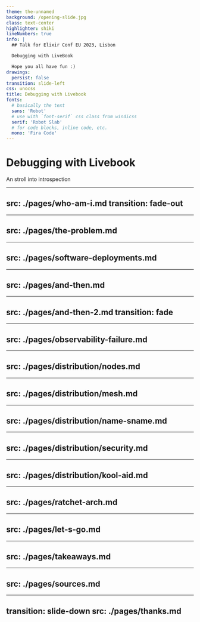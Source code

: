 ```yaml
---
theme: the-unnamed
background: /opening-slide.jpg
class: text-center
highlighter: shiki
lineNumbers: true
info: |
  ## Talk for Elixir Conf EU 2023, Lisbon

  Debugging with LiveBook

  Hope you all have fun :)
drawings:
  persist: false
transition: slide-left
css: unocss
title: Debugging with Livebook
fonts:
  # basically the text
  sans: 'Robot'
  # use with `font-serif` css class from windicss
  serif: 'Robot Slab'
  # for code blocks, inline code, etc.
  mono: 'Fira Code'
---
```


# Debugging with Livebook

An stroll into introspection

---
src: ./pages/who-am-i.md
transition: fade-out
---

---
src: ./pages/the-problem.md
---

---
src: ./pages/software-deployments.md
---

---
src: ./pages/and-then.md
---

---
src: ./pages/and-then-2.md
transition: fade
---

---
src: ./pages/observability-failure.md
---

---
src: ./pages/distribution/nodes.md
---

---
src: ./pages/distribution/mesh.md
---

---
src: ./pages/distribution/name-sname.md
---

---
src: ./pages/distribution/security.md
---

---
src: ./pages/distribution/kool-aid.md
---

---
src: ./pages/ratchet-arch.md
---

---
src: ./pages/let-s-go.md
---

---
src: ./pages/takeaways.md
---

---
src: ./pages/sources.md
---

---
transition: slide-down
src: ./pages/thanks.md
---
